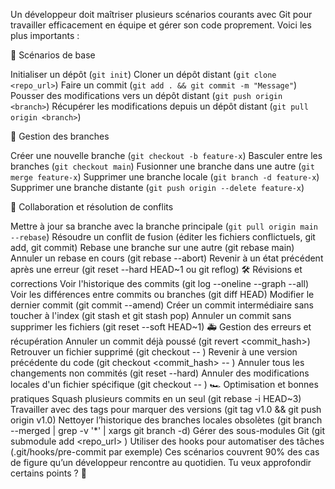 Un développeur doit maîtriser plusieurs scénarios courants avec Git pour travailler efficacement en équipe et gérer son code proprement. Voici les plus importants :

📌 Scénarios de base

Initialiser un dépôt (`git init`)
Cloner un dépôt distant (`git clone <repo_url>`)
Faire un commit (`git add . && git commit -m "Message"`)
Pousser des modifications vers un dépôt distant (`git push origin <branch>`)
Récupérer les modifications depuis un dépôt distant (`git pull origin <branch>`)

🔄 Gestion des branches

Créer une nouvelle branche (`git checkout -b feature-x`)
Basculer entre les branches (`git checkout main`)
Fusionner une branche dans une autre (`git merge feature-x`)
Supprimer une branche locale (`git branch -d feature-x`)
Supprimer une branche distante (`git push origin --delete feature-x`)

🤝 Collaboration et résolution de conflits

Mettre à jour sa branche avec la branche principale (`git pull origin main --rebase`)
Résoudre un conflit de fusion (éditer les fichiers conflictuels, git add, git commit)
Rebase une branche sur une autre (git rebase main)
Annuler un rebase en cours (git rebase --abort)
Revenir à un état précédent après une erreur (git reset --hard HEAD~1 ou git reflog)
🛠 Révisions et corrections
Voir l'historique des commits (git log --oneline --graph --all)
Voir les différences entre commits ou branches (git diff HEAD)
Modifier le dernier commit (git commit --amend)
Créer un commit intermédiaire sans toucher à l'index (git stash et git stash pop)
Annuler un commit sans supprimer les fichiers (git reset --soft HEAD~1)
🚑 Gestion des erreurs et récupération
Annuler un commit déjà poussé (git revert <commit_hash>)
Retrouver un fichier supprimé (git checkout -- <file>)
Revenir à une version précédente du code (git checkout <commit_hash> -- <file>)
Annuler tous les changements non commités (git reset --hard)
Annuler des modifications locales d'un fichier spécifique (git checkout -- <file>)
🏎 Optimisation et bonnes pratiques
Squash plusieurs commits en un seul (git rebase -i HEAD~3)
Travailler avec des tags pour marquer des versions (git tag v1.0 && git push origin v1.0)
Nettoyer l’historique des branches locales obsolètes (git branch --merged | grep -v '*' | xargs git branch -d)
Gérer des sous-modules Git (git submodule add <repo_url> <path>)
Utiliser des hooks pour automatiser des tâches (.git/hooks/pre-commit par exemple)
Ces scénarios couvrent 90% des cas de figure qu’un développeur rencontre au quotidien. Tu veux approfondir certains points ? 🚀